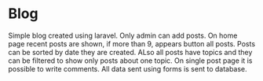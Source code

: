 # Blog
Simple blog created using laravel. Only admin can add posts. On home page recent posts are shown, if more than 9, appears button all posts. Posts can be sorted by date they are created. ALso all posts have topics and they can be filtered to show only posts about one topic. On single post page it is possible to write comments. All data sent using forms is sent to database.

